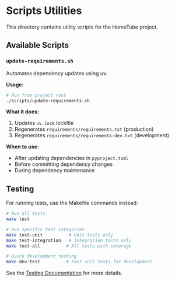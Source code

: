 # Scripts Utilities

This directory contains utility scripts for the HomeTube project.

## Available Scripts

### `update-requirements.sh`

Automates dependency updates using uv.

**Usage:**
```bash
# Run from project root
./scripts/update-requirements.sh
```

**What it does:**
1. Updates `uv.lock` lockfile
2. Regenerates `requirements/requirements.txt` (production)
3. Regenerates `requirements/requirements-dev.txt` (development)

**When to use:**
- After updating dependencies in `pyproject.toml`
- Before committing dependency changes
- During dependency maintenance

## Testing

For running tests, use the Makefile commands instead:

```bash
# Run all tests
make test

# Run specific test categories
make test-unit          # Unit tests only
make test-integration   # Integration tests only
make test-all          # All tests with coverage

# Quick development testing
make dev-test          # Fast unit tests for development
```

See the [Testing Documentation](../docs/testing.md) for more details.